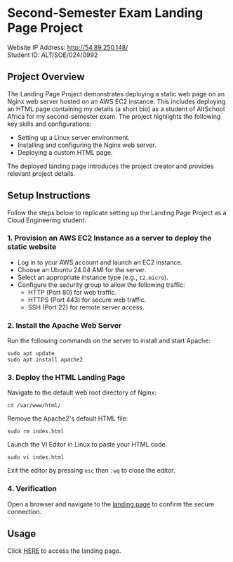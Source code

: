 # Second-Semester Exam Landing Page Project

Website IP Address: http://54.89.250.148/ <br>
Student ID: ALT/SOE/024/0992

## Project Overview

The Landing Page Project demonstrates deploying a static web page on an Nginx web server hosted on an AWS EC2 instance. This includes deploying an HTML page containing my details (a short bio) as a student of AltSchool Africa for my second-semester exam. The project highlights the following key skills and configurations:

* Setting up a Linux server environment.
* Installing and configuring the Nginx web server.
* Deploying a custom HTML page.

The deployed landing page introduces the project creator and provides relevant project details.

## Setup Instructions

Follow the steps below to replicate setting up the Landing Page Project as a Cloud Engineering student.

### 1. Provision an AWS EC2 Instance as a server to deploy the static website

* Log in to your AWS account and launch an EC2 instance.
* Choose an Ubuntu 24.04 AMI for the server.
* Select an appropriate instance type (e.g., `t2.micro`).
* Configure the security group to allow the following traffic:
    * HTTP (Port 80) for web traffic.
    * HTTPS (Port 443) for secure web traffic.
    * SSH (Port 22) for remote server access.

### 2. Install the Apache Web Server

Run the following commands on the server to install and start Apache:

```
sudo apt update
sudo apt install apache2
```

### 3. Deploy the HTML Landing Page

Navigate to the default web root directory of Nginx:
```
cd /var/www/html/
```
Remove the Apache2's default HTML file:
```
sudo rm index.html
```
Launch the VI Editor in Linux to paste your HTML code.
```
sudo vi index.html
```
Exit the editor by pressing `esc` then `:wq` to close the editor.

### 4. Verification

Open a browser and navigate to the [landing page](http://54.89.250.148/) to confirm the secure connection.

## Usage
Click [HERE](http://54.89.250.148/) to access the landing page.
